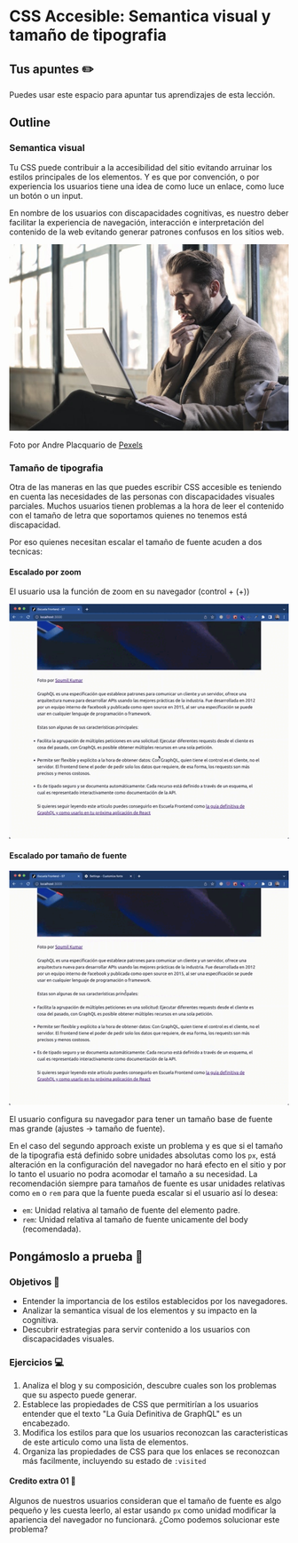# CSS Accesible: Semantica visual y tamaño de tipografia


## Tus apuntes ✏️

Puedes usar este espacio para apuntar tus aprendizajes de esta lección.


## Outline

### Semantica visual

Tu CSS puede contribuir a la accesibilidad del sitio evitando arruinar los estilos principales de los elementos. Y es que por convención, o por experiencia los usuarios tiene una idea de como luce un enlace, como luce un botón o un input.

En nombre de los usuarios con discapacidades cognitivas, es nuestro deber facilitar la experiencia de navegación, interacción e interpretación del contenido de la web evitando generar patrones confusos en los sitios web.

![Persona con cara de confusión frente a la computadora](./assets/confused.jpeg)

Foto por Andre Placquario de [Pexels](https://www.pexels.com/photo/man-wearing-brown-jacket-and-using-grey-laptop-874242)

### Tamaño de tipografia

Otra de las maneras en las que puedes escribir CSS accesible es teniendo en cuenta las necesidades de las personas con discapacidades visuales parciales. Muchos usuarios tienen problemas a la hora de leer el contenido con el tamaño de letra que soportamos quienes no tenemos está discapacidad.

Por eso quienes necesitan escalar el tamaño de fuente acuden a dos tecnicas:

#### Escalado por zoom

El usuario usa la función de zoom en su navegador (control + (+))

![Usuario haciendo zoom desde la interfaz del navegador](./assets/zoom.gif)


#### Escalado por tamaño de fuente

![Usuario cambiando el tamaño base de la tipografia desde las configuraciones](./assets/font-base.gif)

El usuario configura su navegador para tener un tamaño base de fuente mas grande (ajustes -> tamaño de fuente).

En el caso del segundo approach existe un problema y es que si el tamaño de la tipografia está definido sobre unidades absolutas como los `px`, está alteración en la configuración del navegador no hará efecto en el sitio y por lo tanto el usuario no podra acomodar el tamaño a su necesidad. La recomendación siempre para tamaños de fuente es usar unidades relativas como `em` o `rem` para que la fuente pueda escalar si el usuario así lo desea:

- `em`: Unidad relativa al tamaño de fuente del elemento padre.
- `rem`: Unidad relativa al tamaño de fuente unicamente del body (recomendada).

## Pongámoslo a prueba 💪

### Objetivos 🎯
- Entender la importancia de los estilos establecidos por los navegadores.
- Analizar la semantica visual de los elementos y su impacto en la cognitiva.
- Descubrir estrategias para servir contenido a los usuarios con discapacidades visuales.

### Ejercicios 💻

1. Analiza el blog y su composición, descubre cuales son los problemas que su aspecto puede generar.
2. Establece las propiedades de CSS que permitirían a los usuarios entender que el texto "La Guía Definitiva de GraphQL" es un encabezado.
3. Modifica los estilos para que los usuarios reconozcan las caracteristicas de este articulo como una lista de elementos.
4. Organiza las propiedades de CSS para que los enlaces se reconozcan más facilmente, incluyendo su estado de `:visited`

#### Credito extra 01 💎

Algunos de nuestros usuarios consideran que el tamaño de fuente es algo pequeño y les cuesta leerlo, al estar usando `px` como unidad modificar la apariencia del navegador no funcionará. ¿Como podemos solucionar este problema?